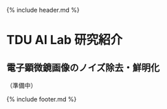 {% include header.md %} <!-- _includes内のheader.mdをインクルード -->


# TDU AI Lab 研究紹介

## 電子顕微鏡画像のノイズ除去・鮮明化
 
（準備中）


{% include footer.md %} <!-- _includes内のfooter.mdをインクルード -->
